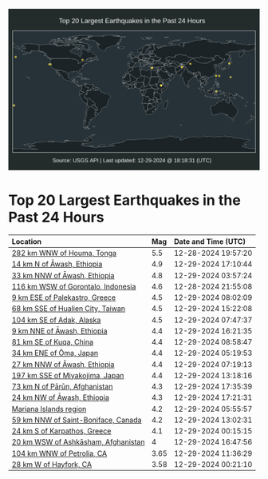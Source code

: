 ![Map](./map.png)

# Top 20 Largest Earthquakes in the Past 24 Hours

| Location | Mag | Date and Time (UTC) |
|:---|:---|:---|
| [282 km WNW of Houma, Tonga](https://earthquake.usgs.gov/earthquakes/eventpage/us6000pg6r) | 5.5 | 12-28-2024 19:57:20 |
| [14 km N of Āwash, Ethiopia](https://earthquake.usgs.gov/earthquakes/eventpage/us6000pgbj) | 4.9 | 12-29-2024 17:10:44 |
| [33 km NNW of Āwash, Ethiopia](https://earthquake.usgs.gov/earthquakes/eventpage/us6000pg8c) | 4.8 | 12-29-2024 03:57:24 |
| [116 km WSW of Gorontalo, Indonesia](https://earthquake.usgs.gov/earthquakes/eventpage/us6000pg76) | 4.6 | 12-28-2024 21:55:08 |
| [9 km ESE of Palekastro, Greece](https://earthquake.usgs.gov/earthquakes/eventpage/us6000pg94) | 4.5 | 12-29-2024 08:02:09 |
| [68 km SSE of Hualien City, Taiwan](https://earthquake.usgs.gov/earthquakes/eventpage/us6000pgb5) | 4.5 | 12-29-2024 15:22:08 |
| [104 km SE of Adak, Alaska](https://earthquake.usgs.gov/earthquakes/eventpage/us6000pg93) | 4.5 | 12-29-2024 07:47:37 |
| [9 km NNE of Āwash, Ethiopia](https://earthquake.usgs.gov/earthquakes/eventpage/us6000pgbg) | 4.4 | 12-29-2024 16:21:35 |
| [81 km SE of Kuqa, China](https://earthquake.usgs.gov/earthquakes/eventpage/us6000pg99) | 4.4 | 12-29-2024 08:58:47 |
| [34 km ENE of Ōma, Japan](https://earthquake.usgs.gov/earthquakes/eventpage/us6000pg8l) | 4.4 | 12-29-2024 05:19:53 |
| [27 km NNW of Āwash, Ethiopia](https://earthquake.usgs.gov/earthquakes/eventpage/us6000pg9d) | 4.4 | 12-29-2024 07:19:13 |
| [197 km SSE of Miyakojima, Japan](https://earthquake.usgs.gov/earthquakes/eventpage/us6000pgag) | 4.4 | 12-29-2024 13:18:16 |
| [73 km N of Pārūn, Afghanistan](https://earthquake.usgs.gov/earthquakes/eventpage/us6000pgbm) | 4.3 | 12-29-2024 17:35:39 |
| [24 km NW of Āwash, Ethiopia](https://earthquake.usgs.gov/earthquakes/eventpage/us6000pgbn) | 4.3 | 12-29-2024 17:21:31 |
| [Mariana Islands region](https://earthquake.usgs.gov/earthquakes/eventpage/us6000pg8r) | 4.2 | 12-29-2024 05:55:57 |
| [59 km NNW of Saint-Boniface, Canada](https://earthquake.usgs.gov/earthquakes/eventpage/us6000pgab) | 4.2 | 12-29-2024 13:02:31 |
| [24 km S of Karpathos, Greece](https://earthquake.usgs.gov/earthquakes/eventpage/us6000pg7q) | 4.1 | 12-29-2024 00:15:15 |
| [20 km WSW of Ashkāsham, Afghanistan](https://earthquake.usgs.gov/earthquakes/eventpage/us6000pgbh) | 4 | 12-29-2024 16:47:56 |
| [104 km WNW of Petrolia, CA](https://earthquake.usgs.gov/earthquakes/eventpage/nc75109266) | 3.65 | 12-29-2024 11:36:29 |
| [28 km W of Hayfork, CA](https://earthquake.usgs.gov/earthquakes/eventpage/nc75109096) | 3.58 | 12-29-2024 00:21:10 |
